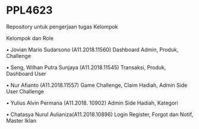 # PPL4623
Repository untuk pengerjaan tugas Kelompok

Kelompok dan Role 

•	Jovian Mario Sudarsono (A11.2018.11560)
Dashboard Admin, Produk, Challenge

•	Seng, Wilhan Putra Sunjaya (A11.2018.11545)
Transaksi, Produk, Dashboard User

•	Nur Afianto (A11.2018.11557)
Game Challenge, Claim Hadiah, Admin Side User Challenge

•	Yulius Alvin Permana (A11.2018. 10902)
Admin Side Hadiah, Kategori

•	Chatasya Nurul Aulianiza(A11.2018.10896)
Login Register, Forgot dan Notif, Master Iklan
